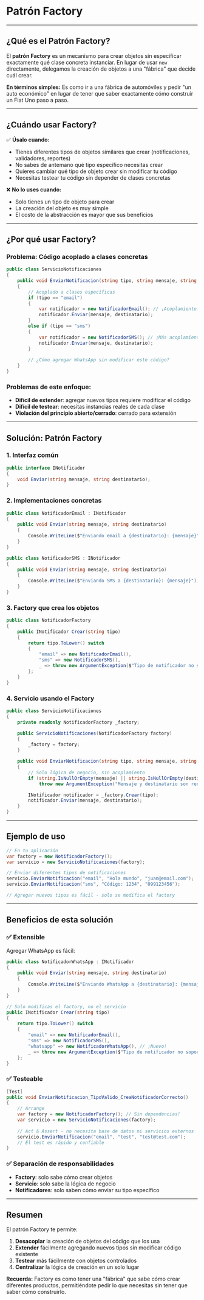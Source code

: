 # Patrón Factory

---

## ¿Qué es el Patrón Factory?

El **patrón Factory** es un mecanismo para crear objetos sin especificar exactamente qué clase concreta instanciar. En lugar de usar `new` directamente, delegamos la creación de objetos a una "fábrica" que decide cuál crear.

**En términos simples:** Es como ir a una fábrica de automóviles y pedir "un auto económico" en lugar de tener que saber exactamente cómo construir un Fiat Uno paso a paso.

---

## ¿Cuándo usar Factory?

✅ **Úsalo cuando:**
- Tienes diferentes tipos de objetos similares que crear (notificaciones, validadores, reportes)
- No sabes de antemano qué tipo específico necesitas crear
- Quieres cambiar qué tipo de objeto crear sin modificar tu código
- Necesitas testear tu código sin depender de clases concretas

❌ **No lo uses cuando:**
- Solo tienes un tipo de objeto para crear
- La creación del objeto es muy simple
- El costo de la abstracción es mayor que sus beneficios

---

## ¿Por qué usar Factory?

### Problema: Código acoplado a clases concretas

```csharp
public class ServicioNotificaciones
{
    public void EnviarNotificacion(string tipo, string mensaje, string destinatario)
    {
        // Acoplado a clases específicas
        if (tipo == "email")
        {
            var notificador = new NotificadorEmail(); // ¡Acoplamiento!
            notificador.Enviar(mensaje, destinatario);
        }
        else if (tipo == "sms")
        {
            var notificador = new NotificadorSMS(); // ¡Más acoplamiento!
            notificador.Enviar(mensaje, destinatario);
        }
        
        // ¿Cómo agregar WhatsApp sin modificar este código?
    }
}
```

### Problemas de este enfoque:
- **Difícil de extender**: agregar nuevos tipos requiere modificar el código
- **Difícil de testear**: necesitas instancias reales de cada clase
- **Violación del principio abierto/cerrado**: cerrado para extensión

---

## Solución: Patrón Factory

### 1. Interfaz común

```csharp
public interface INotificador
{
    void Enviar(string mensaje, string destinatario);
}
```

### 2. Implementaciones concretas

```csharp
public class NotificadorEmail : INotificador
{
    public void Enviar(string mensaje, string destinatario)
    {
        Console.WriteLine($"Enviando email a {destinatario}: {mensaje}");
    }
}

public class NotificadorSMS : INotificador
{
    public void Enviar(string mensaje, string destinatario)
    {
        Console.WriteLine($"Enviando SMS a {destinatario}: {mensaje}");
    }
}
```

### 3. Factory que crea los objetos

```csharp
public class NotificadorFactory
{
    public INotificador Crear(string tipo)
    {
        return tipo.ToLower() switch
        {
            "email" => new NotificadorEmail(),
            "sms" => new NotificadorSMS(),
            _ => throw new ArgumentException($"Tipo de notificador no soportado: {tipo}")
        };
    }
}
```

### 4. Servicio usando el Factory

```csharp
public class ServicioNotificaciones
{
    private readonly NotificadorFactory _factory;

    public ServicioNotificaciones(NotificadorFactory factory)
    {
        _factory = factory;
    }

    public void EnviarNotificacion(string tipo, string mensaje, string destinatario)
    {
        // Solo lógica de negocio, sin acoplamiento
        if (string.IsNullOrEmpty(mensaje) || string.IsNullOrEmpty(destinatario))
            throw new ArgumentException("Mensaje y destinatario son requeridos");

        INotificador notificador = _factory.Crear(tipo);
        notificador.Enviar(mensaje, destinatario);
    }
}
```

---

## Ejemplo de uso

```csharp
// En tu aplicación
var factory = new NotificadorFactory();
var servicio = new ServicioNotificaciones(factory);

// Enviar diferentes tipos de notificaciones
servicio.EnviarNotificacion("email", "Hola mundo", "juan@email.com");
servicio.EnviarNotificacion("sms", "Código: 1234", "099123456");

// Agregar nuevos tipos es fácil - solo se modifica el factory
```

---

## Beneficios de esta solución

### ✅ **Extensible**
Agregar WhatsApp es fácil:
```csharp
public class NotificadorWhatsApp : INotificador
{
    public void Enviar(string mensaje, string destinatario)
    {
        Console.WriteLine($"Enviando WhatsApp a {destinatario}: {mensaje}");
    }
}

// Solo modificas el factory, no el servicio
public INotificador Crear(string tipo)
{
    return tipo.ToLower() switch
    {
        "email" => new NotificadorEmail(),
        "sms" => new NotificadorSMS(),
        "whatsapp" => new NotificadorWhatsApp(), // ¡Nuevo!
        _ => throw new ArgumentException($"Tipo de notificador no soportado: {tipo}")
    };
}
```

### ✅ **Testeable**
```csharp
[Test]
public void EnviarNotificacion_TipoValido_CreaNotificadorCorrecto()
{
    // Arrange
    var factory = new NotificadorFactory(); // Sin dependencias!
    var servicio = new ServicioNotificaciones(factory);
    
    // Act & Assert - no necesita base de datos ni servicios externos
    servicio.EnviarNotificacion("email", "test", "test@test.com");
    // El test es rápido y confiable
}
```

### ✅ **Separación de responsabilidades**
- **Factory**: solo sabe cómo crear objetos
- **Servicio**: solo sabe la lógica de negocio
- **Notificadores**: solo saben cómo enviar su tipo específico

---

## Resumen

El patrón Factory te permite:
1. **Desacoplar** la creación de objetos del código que los usa
2. **Extender** fácilmente agregando nuevos tipos sin modificar código existente
3. **Testear** más fácilmente con objetos controlados
4. **Centralizar** la lógica de creación en un solo lugar

**Recuerda:** Factory es como tener una "fábrica" que sabe cómo crear diferentes productos, permitiéndote pedir lo que necesitas sin tener que saber cómo construirlo.
